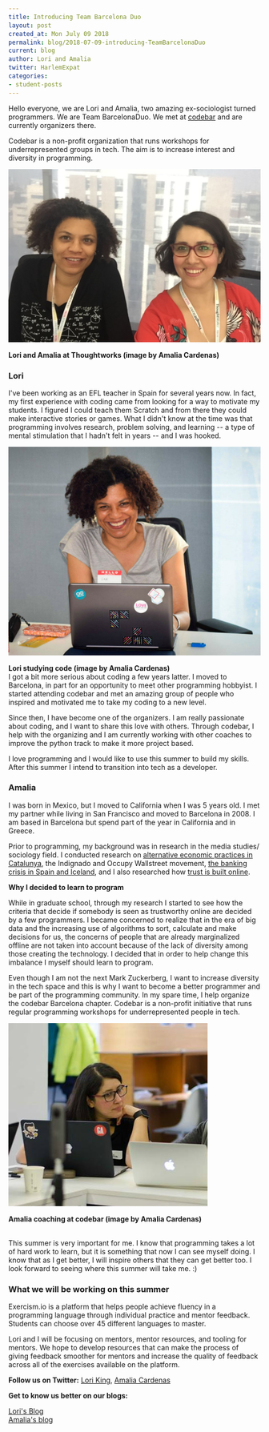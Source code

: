 ```yaml
---
title: Introducing Team Barcelona Duo
layout: post
created_at: Mon July 09 2018
permalink: blog/2018-07-09-introducing-TeamBarcelonaDuo
current: blog
author: Lori and Amalia
twitter: HarlemExpat
categories:
- student-posts
---
```

Hello everyone, we are Lori and Amalia, two amazing ex-sociologist turned programmers. We are Team BarcelonaDuo. We met at [codebar](https://codebar.io/) and are currently organizers there.

Codebar is a non-profit organization that runs workshops for underrepresented groups in tech. The aim is to increase interest and diversity in programming.

![Lori and Amalia!](/img/blog/2018/BarcelonaDuo1.png)
<div class="image-credits"><b>Lori and Amalia at Thoughtworks (image by Amalia Cardenas)</b></div>


### Lori
I've been working as an EFL teacher in Spain for several years now. In fact, my first experience
with coding came from looking for a way to motivate my students. I figured I could teach them
Scratch and from there they could make interactive stories or games. What I didn't know at the time
was that programming involves research, problem solving, and learning -- a type of mental stimulation
that I hadn't felt in years -- and I was hooked.

![Lori studying code!](/img/blog/2018/BarcelonaDuo5.jpg)
<div class="image-credits"><b>Lori studying code  (image by Amalia Cardenas)</b></div>
I got a bit more serious about coding a few years latter. I moved to Barcelona, in part for an opportunity to meet other programming hobbyist. I started attending codebar and met an amazing group of people who inspired and motivated me to take my coding to a new level.

Since then, I have become one of the organizers. I am really passionate about coding, and I want to share this love with others. Through codebar, I help with the organizing and I am currently working with other coaches to improve the python track to make it more project based.

I love programming and I would like to use this summer to build my skills. After this summer I intend to transition into tech as a developer.

### Amalia
I was born in Mexico, but I moved to California when I was 5 years old. I met my partner while living in San Francisco and moved to Barcelona in 2008. I am based in Barcelona but spend part of the year in California and in Greece.

Prior to programming, my background was in research in the media studies/ sociology field. I conducted research on [ alternative economic practices in Catalunya](https://global.oup.com/academic/product/aftermath-9780199658411?cc=ru&lang=en&), the Indignado and Occupy Wallstreet movement, [the banking crisis in Spain and Iceland](http://in3-working-paper-series.uoc.edu/in3/en/index.php/in3-working-paper-series/article/view/1943.html), and I also researched how [trust is built online](http://www.lse.ac.uk/media-and-communications/assets/documents/events/phd-symposium/Brochure-with-abstracts-PhD-Symposium-2014.pdf).


**Why I decided to learn to program**

While in graduate school, through my research I started to see how the criteria that decide if somebody is seen as trustworthy online are decided by a few programmers. I became concerned to realize that in the era of big data and the increasing use of algorithms to sort, calculate and make decisions for us, the concerns of people that are already marginalized offline are not taken into account because of the lack of diversity among those creating the technology. I decided that in order to help change this imbalance I myself should learn to program.

Even though I am not the next Mark Zuckerberg, I want to increase diversity in the tech space and this is why I want to become a better programmer and be part of the programming community. In my spare time, I help organize the codebar Barcelona chapter. Codebar is a non-profit initiative that runs regular programming workshops for underrepresented people in tech.

![Amalia coaching at codebar!](/img/blog/2018/BarcelonaDuo6.jpg)
<div class="image-credits"><b>Amalia coaching at codebar (image by Amalia Cardenas)</b></div>
<br>

This summer is very important for me. I know that programming takes a lot of hard work to learn, but it is something that now I can see myself doing. I know that as I get better, I will inspire others that they can get better too. I look forward to seeing where this summer will take me. :)  

### What we will be working on this summer

Exercism.io is a platform that helps people achieve fluency in a programming language through individual practice and mentor feedback. Students can choose over 45 different languages to master.

Lori and I will be focusing on mentors, mentor resources, and tooling for mentors. We hope to develop resources that can make the process of giving feedback smoother for mentors and increase the quality of feedback across all of the exercises available on the platform.


 **Follow us on Twitter:** [Lori  King](https://twitter.com/HarlemExpat), [Amalia Cardenas](https://twitter.com/anybodycancode1)

**Get to know us better on our blogs:**

[Lori's Blog](https://loriking.github.io) <br>
[Amalia's blog](http://www.anybodycancode.com/)
